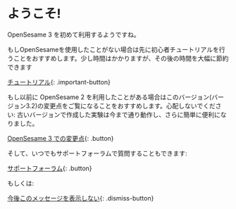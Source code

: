 # ようこそ!

OpenSesame 3 を初めて利用するようですね。

もしOpenSesameを使用したことがない場合は先に初心者チュートリアルを行うことをおすすめします。少し時間はかかりますが、その後の時間を大幅に節約できます

[チュートリアル](new:http://osdoc.cogsci.nl/3.2/tutorials/beginner){: .important-button}

もし以前に OpenSesame 2 を利用したことがある場合はこのバージョン(バージョン3.2)の変更点をご覧になることをおすすめします。心配しないでください: 古いバージョンで作成した実験は今まで通り動作し、さらに簡単に便利になりました。

[OpenSesame 3 での変更点](new:http://osdoc.cogsci.nl/3.2/important-changes-3){: .button}

そして、いつでもサポートフォーラムで質問することもできます:

[サポートフォーラム](new:http://forum.cogsci.nl/){: .button}

もしくは:

[今後このメッセージを表示しない](opensesame://event.os3n_dismiss_startup){: .dismiss-button}
